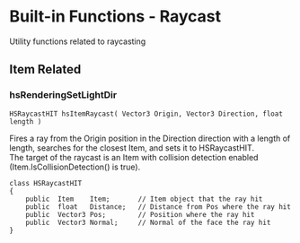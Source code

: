 # Built-in Functions - Raycast

Utility functions related to raycasting

## Item Related

### hsRenderingSetLightDir
`HSRaycastHIT hsItemRaycast( Vector3 Origin, Vector3 Direction, float length )`

Fires a ray from the Origin position in the Direction direction with a length of length, searches for the closest Item, and sets it to HSRaycastHIT.  
The target of the raycast is an Item with collision detection enabled (Item.IsCollisionDetection() is true).

```
class HSRaycastHIT
{
    public  Item    Item;       // Item object that the ray hit
    public  float   Distance;   // Distance from Pos where the ray hit
    public  Vector3 Pos;        // Position where the ray hit
    public  Vector3 Normal;     // Normal of the face the ray hit
}
```
